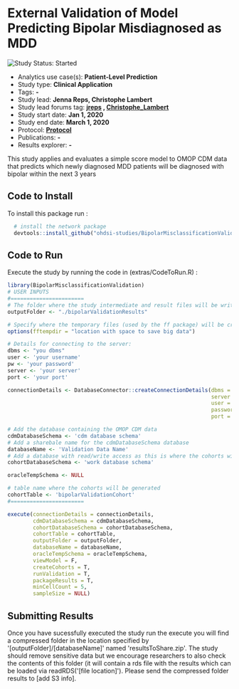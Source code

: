 External Validation of Model Predicting Bipolar Misdiagnosed as MDD
=============

<img src="https://img.shields.io/badge/Study%20Status-Started-blue.svg" alt="Study Status: Started">

- Analytics use case(s): **Patient-Level Prediction**
- Study type: **Clinical Application**
- Tags: **-**
- Study lead: **Jenna Reps, Christophe Lambert**
- Study lead forums tag: **[jreps](https://forums.ohdsi.org/u/jreps) , [Christophe_Lambert](https://forums.ohdsi.org/u/Christophe_Lambert)**
- Study start date: **Jan 1, 2020**
- Study end date: **March 1, 2020**
- Protocol: **[Protocol](https://github.com/ohdsi-studies/BipolarMisclassificationValidation/blob/master/documents/ProtocolBipolarInMDD.docx)**
- Publications: **-**
- Results explorer: **-**

This study applies and evaluates a simple score model to OMOP CDM data that predicts which newly diagnosed MDD patients will be diagnosed with bipolar within the next 3 years  


## Code to Install

To install this package run :

```r
  # install the network package
  devtools::install_github("ohdsi-studies/BipolarMisclassificationValidation")
```

## Code to Run

Execute the study by running the code in (extras/CodeToRun.R) :

```r
library(BipolarMisclassificationValidation)
# USER INPUTS
#=======================
# The folder where the study intermediate and result files will be written:
outputFolder <- "./bipolarValidationResults"

# Specify where the temporary files (used by the ff package) will be created:
options(fftempdir = "location with space to save big data")

# Details for connecting to the server:
dbms <- "you dbms"
user <- 'your username'
pw <- 'your password'
server <- 'your server'
port <- 'your port'

connectionDetails <- DatabaseConnector::createConnectionDetails(dbms = dbms,
                                                                server = server,
                                                                user = user,
                                                                password = pw,
                                                                port = port)

# Add the database containing the OMOP CDM data
cdmDatabaseSchema <- 'cdm database schema'
# Add a sharebale name for the cdmDatabaseSchema database
databaseName <- 'Validation Data Name'
# Add a database with read/write access as this is where the cohorts will be generated
cohortDatabaseSchema <- 'work database schema'

oracleTempSchema <- NULL

# table name where the cohorts will be generated
cohortTable <- 'bipolarValidationCohort'
#=======================

execute(connectionDetails = connectionDetails,
        cdmDatabaseSchema = cdmDatabaseSchema,
        cohortDatabaseSchema = cohortDatabaseSchema,
        cohortTable = cohortTable,
        outputFolder = outputFolder,
        databaseName = databaseName,
        oracleTempSchema = oracleTempSchema,
        viewModel = F,
        createCohorts = T,
        runValidation = T,
        packageResults = T,
        minCellCount = 5,
        sampleSize = NULL)
```

## Submitting Results

Once you have sucessfully executed the study run the execute you will find a compressed folder in the location specified by '[outputFolder]/[databaseName]' named 'resultsToShare.zip'.  The study should remove sensitive data but we encourage researchers to also check the contents of this folder (it will contain a rds file with the results which can be loaded via readRDS('[file location]').  Please send the compressed folder results to [add S3 info].
